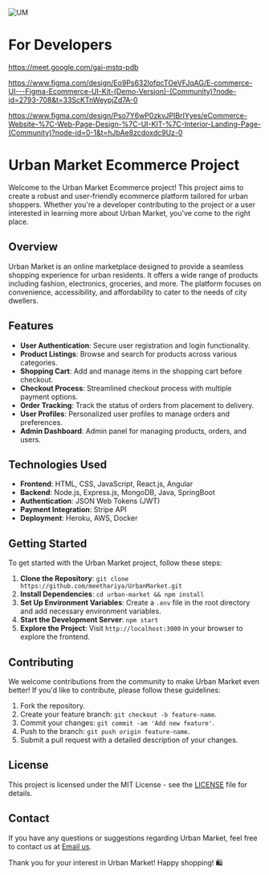 ![UM](https://github.com/meethariya/UrbanMarket/assets/77565310/b2371e24-ed63-415e-bee3-960bd1cf86ea)
# For Developers
https://meet.google.com/gai-mstq-pdb

https://www.figma.com/design/Eo9Ps632lofpcTOeVFJqAG/E-commerce-UI---Figma-Ecommerce-UI-Kit-(Demo-Version)-(Community)?node-id=2793-708&t=33ScKTnWeypjZd7A-0

https://www.figma.com/design/Pso7Y6wP0zkvJPIBrIYyes/eCommerce-Website-%7C-Web-Page-Design-%7C-UI-KIT-%7C-Interior-Landing-Page-(Community)?node-id=0-1&t=hJbAe8zcdoxdc9Uz-0

# Urban Market Ecommerce Project

Welcome to the Urban Market Ecommerce project! This project aims to create a robust and user-friendly ecommerce platform tailored for urban shoppers. Whether you're a developer contributing to the project or a user interested in learning more about Urban Market, you've come to the right place.

## Overview

Urban Market is an online marketplace designed to provide a seamless shopping experience for urban residents. It offers a wide range of products including fashion, electronics, groceries, and more. The platform focuses on convenience, accessibility, and affordability to cater to the needs of city dwellers.

## Features

- **User Authentication**: Secure user registration and login functionality.
- **Product Listings**: Browse and search for products across various categories.
- **Shopping Cart**: Add and manage items in the shopping cart before checkout.
- **Checkout Process**: Streamlined checkout process with multiple payment options.
- **Order Tracking**: Track the status of orders from placement to delivery.
- **User Profiles**: Personalized user profiles to manage orders and preferences.
- **Admin Dashboard**: Admin panel for managing products, orders, and users.

## Technologies Used

- **Frontend**: HTML, CSS, JavaScript, React.js, Angular
- **Backend**: Node.js, Express.js, MongoDB, Java, SpringBoot
- **Authentication**: JSON Web Tokens (JWT)
- **Payment Integration**: Stripe API
- **Deployment**: Heroku, AWS, Docker

## Getting Started

To get started with the Urban Market project, follow these steps:

1. **Clone the Repository**: `git clone https://github.com/meethariya/UrbanMarket.git`
2. **Install Dependencies**: `cd urban-market && npm install`
3. **Set Up Environment Variables**: Create a `.env` file in the root directory and add necessary environment variables.
4. **Start the Development Server**: `npm start`
5. **Explore the Project**: Visit `http://localhost:3000` in your browser to explore the frontend.

## Contributing

We welcome contributions from the community to make Urban Market even better! If you'd like to contribute, please follow these guidelines:

1. Fork the repository.
2. Create your feature branch: `git checkout -b feature-name`.
3. Commit your changes: `git commit -am 'Add new feature'`.
4. Push to the branch: `git push origin feature-name`.
5. Submit a pull request with a detailed description of your changes.

## License

This project is licensed under the MIT License - see the [LICENSE](LICENSE) file for details.

## Contact

If you have any questions or suggestions regarding Urban Market, feel free to contact us at [Email us](mailto:aniketbedarkar1962@gmail.com).

Thank you for your interest in Urban Market! Happy shopping! 🛍️

